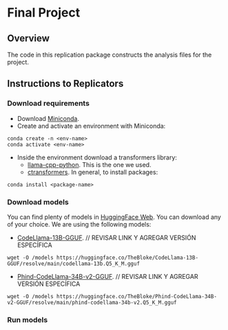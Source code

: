 # Final Project

## Overview

The code in this replication package constructs the analysis files for the project.

## Instructions to Replicators

### Download requirements
- Download [Miniconda](https://docs.anaconda.com/miniconda/).
- Create and activate an environment with Miniconda:
```
conda create -n <env-name>
conda activate <env-name>
```
- Inside the environment download a transformers library:
  - [llama-cpp-python](https://github.com/abetlen/llama-cpp-python). This is the one we used.
  - [ctransformers](https://github.com/marella/ctransformers).
In general, to install packages:
```
conda install <package-name>
```

### Download models

You can find plenty of models in [HuggingFace Web](https://huggingface.co/models). You can download any of your choice. We are using the following models:
- [CodeLlama-13B-GGUF](https://huggingface.co/TheBloke/CodeLlama-13B-GGUF).  // REVISAR LINK Y AGREGAR VERSIÓN ESPECÍFICA
```
wget -O /models https://huggingface.co/TheBloke/CodeLlama-13B-GGUF/resolve/main/codellama-13b.Q5_K_M.gguf
```

- [Phind-CodeLlama-34B-v2-GGUF](https://huggingface.co/TheBloke/Phind-CodeLlama-34B-v2-GGUF). // REVISAR LINK Y AGREGAR VERSIÓN ESPECÍFICA
```
wget -O /models https://huggingface.co/TheBloke/Phind-CodeLlama-34B-v2-GGUF/resolve/main/phind-codellama-34b-v2.Q5_K_M.gguf
```
  
### Run models
